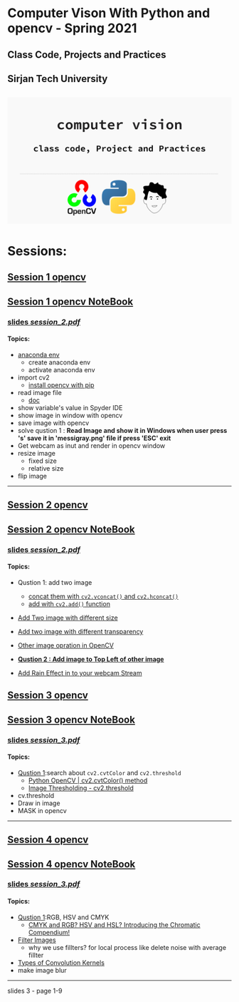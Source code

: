 # Computer Vison With Python and opencv  - Spring 2021 
## Class Code, Projects and Practices
## Sirjan Tech University
![cv-spring-2021.png](cv-spring-2021.png)
---
# Sessions:

## [Session 1 opencv](notebooks/session_1.md)
## [Session 1 opencv NoteBook](notebooks/session_1.ipynb)
### [slides ***session_2.pdf***](slides/session_2.pdf)
#### Topics:
- [anaconda env](https://docs.conda.io/projects/conda/en/latest/user-guide/tasks/manage-environments.html)
    - create anaconda env
    - activate anaconda env
- import cv2
    - [install opencv with pip](https://pypi.org/project/opencv-python/)
- read image file
    - [doc](https://opencv-python-tutroals.readthedocs.io/en/latest/py_tutorials/py_gui/py_image_display/py_image_display.html)
- show variable's value in Spyder IDE    
- show image in window with opencv
- save image with opencv
- solve qustion 1 : **Read Image and show it in Windows when user press 's' save it in 'messigray.png' file  if  press 'ESC' exit**
- Get webcam as inut and render in opencv window
- resize image
    - fixed size
    - relative size
- flip image

----

## [Session 2 opencv](notebooks/session_2.md)
## [Session 2 opencv NoteBook](notebooks/session_2.ipynb)
### [slides ***session_2.pdf***](slides/session_2.pdf)
#### Topics:

- Qustion 1: add two image
    - [concat them with `cv2.vconcat()` and `cv2.hconcat()`](notebooks/session_2.md#concat-theme-with:)
    - [add with `cv2.add()` function](notebooks/session_2.md#add-two-image-with-cv.add())
- [Add Two image with different size](notebooks/session_2.md#Add-Two-image-with-different-size)
- [Add two image with different transparency](notebooks/session_2.md#add-two-image-with-different-transparency)
- [Other image opration in OpenCV](notebooks/session_2.md#other-image-opration)
- **[Qustion 2 : Add image to Top Left of other image](#Qustion-2-:-Add-image-to-Top-Left-of-other-image)**

- [Add Rain Effect in to your webcam Stream](notebooks/session_2.md#Add-Rain-Effect-in-to-your-webcam-Stream)


## [Session 3 opencv](notebooks/session_3.md)
## [Session 3 opencv NoteBook](notebooks/session_3.ipynb)
### [slides ***session_3.pdf***](slides/session_3.pdf)
#### Topics:
- [Qustion 1](notebooks/session_3.md#Qustion-1):search about `cv2.cvtColor` and `cv2.threshold`
    - [Python OpenCV | cv2.cvtColor() method](https://www.geeksforgeeks.org/python-opencv-cv2-cvtcolor-method/)
    - [Image Thresholding - cv2.threshold](https://docs.opencv.org/master/d7/d4d/tutorial_py_thresholding.html)
- cv.threshold
- Draw in image
- MASK in opencv
----


## [Session 4 opencv](notebooks/session_4.md)
## [Session 4 opencv NoteBook](notebooks/session_4.ipynb)
### [slides ***session_3.pdf***](slides/session_3.pdf)
#### Topics:
- [Qustion 1](#Qustion-1):RGB, HSV and CMYK
    - [CMYK and RGB? HSV and HSL? Introducing the Chromatic Compendium!](https://dev.to/r4h33m/cmyk-and-rgb-hsv-and-hsl-introducing-the-chromatic-compendium-1d7)
- [Filter Images](#Filter-Images)
    - why we use fillters? for local process like delete noise with average fillter
- [Types of Convolution Kernels](https://towardsdatascience.com/types-of-convolution-kernels-simplified-f040cb307c37)
- make image blur
----
slides 3 - page 1-9